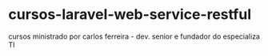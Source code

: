 # cursos-laravel-web-service-restful
cursos ministrado por carlos ferreira - dev. senior e fundador do especializa TI
